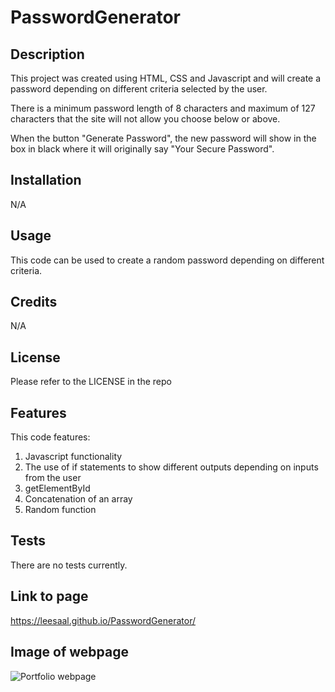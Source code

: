 # PasswordGenerator

## Description

This project was created using HTML, CSS and Javascript and will create a password depending on different criteria selected by the user.

There is a minimum password length of 8 characters and maximum of 127 characters that the site will not allow you choose below or above.

When the button "Generate Password", the new password will show in the box in black where it will originally say "Your Secure Password".

## Installation

N/A

## Usage

This code can be used to create a random password depending on different criteria.

## Credits

N/A

## License

Please refer to the LICENSE in the repo

## Features

This code features:
1. Javascript functionality
2. The use of if statements to show different outputs depending on inputs from the user
3. getElementById 
4. Concatenation of an array
5. Random function

## Tests

There are no tests currently.

## Link to page

https://leesaal.github.io/PasswordGenerator/

## Image of webpage

![Portfolio webpage](https://user-images.githubusercontent.com/118930290/217950972-c983e819-a595-491e-9130-f4b84b2ef1aa.png)
